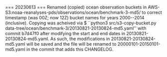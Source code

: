 === 20230613 === Renamed (copied) ocean observation buckets in AWS-S3:noaa-reanalyses-pds/observations/ocean/benchmark-3-md5/ to correct timestamp (was 00Z; now 12Z) bucket names for years 2000--2014 (inclusive). Copying was acheived via $ ``python3 src/s3-copy-bucket.py data-tree/ocean/benchmark-3/20130821-20130824-md5.yaml'' with commit b7d47f0 after modifying the start and end dates in 20130821-20130824-md5.yaml. As such, the modifications in 20130821-20130824-md5.yaml will be saved and the file will be renamed to 20000101-20150101-md5.yaml in the commit that adds this CHANGELOG.
